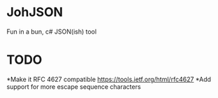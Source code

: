 JohJSON
=======
Fun in a bun, c# JSON(ish) tool


TODO
=======
*Make it RFC 4627 compatible https://tools.ietf.org/html/rfc4627
*Add support for more escape sequence characters 
